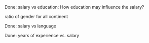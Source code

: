 Done: salary vs education: How education may influence the salary?

ratio of gender for all continent 

Done: salary vs language

Done: years of experience vs. salary